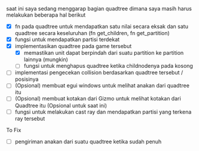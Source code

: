 saat ini saya sedang menggarap bagian quadtree dimana saya masih harus melakukan beberapa hal berikut

- [x] fn pada quadtree untuk mendapatkan satu nilai secara eksak dan satu quadtree secara keseluruhan (fn get_children, fn get_partition)
- [x] fungsi untuk mendapatkan partisi terdekat
- [x] implementasikan quadtree pada game tersebut
    - [x] memastikan unit dapat berpindah dari suatu partition ke partition lainnya (mungkin)
    - [ ] fungsi untuk menghapus quadtree ketika childnodenya pada kosong
- [ ] implementasi pengecekan collision berdasarkan quadtree tersebut / posisinya
- [ ] (Opsional) membuat egui windows untuk melihat anakan dari quadtree itu
- [ ] (Opsional) membuat kotakan dari Gizmo untuk melihat kotakan dari Quadtree itu
(Opsional untuk saat ini)
- [ ] fungsi untuk melakukan cast ray dan mendapatkan partisi yang terkena ray tersebut

To Fix
- [ ] pengiriman anakan dari suatu quadtree ketika sudah penuh
